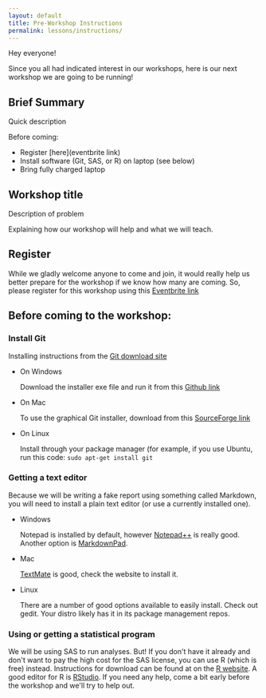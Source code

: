 ```yaml
---
layout: default
title: Pre-Workshop Instructions
permalink: lessons/instructions/
---
```


Hey everyone!

Since you all had indicated interest in our workshops, here is our next workshop we are going to be running!

## Brief Summary ##

Quick description

Before coming:

* Register [here](eventbrite link)
* Install software (Git, SAS, or R) on laptop (see below)
* Bring fully charged laptop

## Workshop title ##

Description of problem

Explaining how our workshop will help and what we will teach.

## Register ##

While we gladly welcome anyone to come and join, it would really help us better prepare for the workshop if we know how many are coming. So, please register for this workshop using this [Eventbrite link](link)

## Before coming to the workshop: ##

### Install Git ###

Installing instructions from the [Git download site](http://git-scm.com/book/en/Getting-Started-Installing-Git)

* On Windows

    Download the installer exe file and run it from this [Github link](http://msysgit.github.io)

* On Mac

    To use the graphical Git installer, download from this [SourceForge link](http://sourceforge.net/projects/git-osx-installer/)

* On Linux

    Install through your package manager (for example, if you use Ubuntu, run this code: `sudo apt-get install git`

### Getting a text editor ###

Because we will be writing a fake report using something called Markdown, you will need to install a plain text editor (or use a currently installed one).

* Windows

    Notepad is installed by default, however [Notepad++](http://notepad-plus-plus.org/download/v6.6.9.html) is really good.  Another option is [MarkdownPad](http://markdownpad.com/).

* Mac

    [TextMate](http://macromates.com/download) is good, check the website to install it.

* Linux

    There are a number of good options available to easily install. Check out gedit. Your distro likely has it in its package management repos.

### Using or getting a statistical program ###

We will be using SAS to run analyses.  But! If you don't have it already and don't want to pay the high cost for the SAS license, you can use R (which is free) instead.  Instructions for download can be found at on the [R website](http://cran.utstat.utoronto.ca/).  A good editor for R is [RStudio](http://www.rstudio.com/products/rstudio/#Desk).  If you need any help, come a bit early before the workshop and we'll try to help out.
